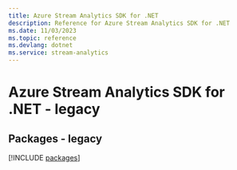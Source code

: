 ```yaml
---
title: Azure Stream Analytics SDK for .NET
description: Reference for Azure Stream Analytics SDK for .NET
ms.date: 11/03/2023
ms.topic: reference
ms.devlang: dotnet
ms.service: stream-analytics
---
```

# Azure Stream Analytics SDK for .NET - legacy
## Packages - legacy
[!INCLUDE [packages](stream-analytics-index.md)]
